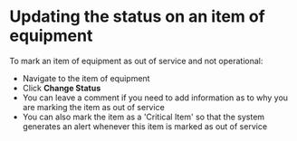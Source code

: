 # Updating the status on an item of equipment

To mark an item of equipment as out of service and not operational:

* Navigate to the item of equipment
* Click **Change Status**
* You can leave a comment if you need to add information as to why you are marking the item as out of service
* You can also mark the item as a 'Critical Item' so that the system generates an alert whenever this item is marked as out of service

